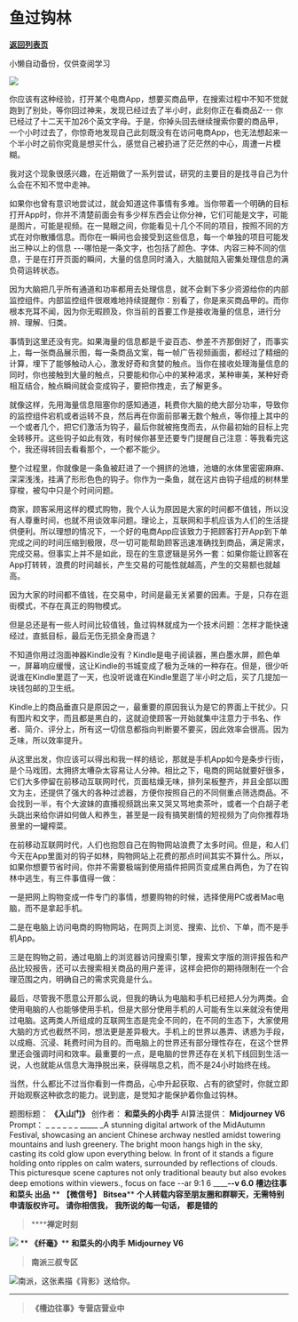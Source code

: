 # 鱼过钩林

[**返回列表页**](/gzh/槽边往事)

小懒自动备份，仅供查阅学习

![](https://mmbiz.qpic.cn/mmbiz_jpg/Ia6gU9JNtkqEPYSUsB2DMs5zaeX4WoeEpF1SkcC30eEkTrTVez0ZicBr62nZqu9ETqspQtJpfsmn1ibZuTicU83Ww/640?wx_fmt=jpeg&from;=appmsg)

你应该有这种经验，打开某个电商App，想要买商品甲，在搜索过程中不知不觉就跑到了别处，等你回过神来，发现已经过去了半小时，此刻你正在看商品Z---
你已经过了十二天干加26个英文字母。于是，你掉头回去继续搜索你要的商品甲，一个小时过去了，你惊奇地发现自己此刻既没有在访问电商App，也无法想起来一个半小时之前你究竟是想买什么，感觉自己被扔进了茫茫然的中心，周遭一片模糊。

我对这个现象很感兴趣，在近期做了一系列尝试，研究的主要目的是找寻自己为什么会在不知不觉中走神。

如果你也曾有意识地尝试过，就会知道这件事情有多难。当你带着一个明确的目标打开App时，你并不清楚前面会有多少样东西会让你分神，它们可能是文字，可能是图片，可能是视频。在一晃眼之间，你能看见十几个不同的项目，按照不同的方式在对你散播信息。而你在一瞬间也会接受到这些信息，每一个单独的项目可能发出三种以上的信息
---哪怕是一条文字，也包括了颜色、字体、内容三种不同的信息，于是在打开页面的瞬间，大量的信息同时涌入，大脑就陷入密集处理信息的满负荷运转状态。  

因为大脑把几乎所有通道和功率都用去处理信息，就不会剩下多少资源给你的内部监控组件。内部监控组件很艰难地持续提醒你：别看了，你是来买商品甲的。而你根本充耳不闻，因为你无暇顾及，你当前的首要工作是接收海量的信息，进行分辨、理解、归类。  

事情到这里还没有完。如果海量的信息都是千姿百态、参差不齐那倒好了，而事实上，每一张商品展示图，每一条商品文案，每一帧广告视频画面，都经过了精细的计算，埋下了能够触动人心，激发好奇和贪婪的触点。当你在接收处理海量信息的同时，你也接触到大量的触点，只要能和你心中的某种渴求，某种审美，某种好奇相互结合，触点瞬间就会变成钩子，要把你拽走，去了解更多。  

就像这样，先用海量信息阻塞你的感知通道，耗费你大脑的绝大部分功率，导致你的监控组件宕机或者运转不良，然后再在你面前部署无数个触点，等你撞上其中的一个或者几个，把它们激活为钩子，最后你就被拖曳而去，从你最初始的目标上完全转移开。这些钩子如此有效，有时候你甚至还要专门提醒自己注意：等我看完这个，我还得转回去看看那个，一个都不能少。  

整个过程里，你就像是一条鱼被赶进了一个拥挤的池塘，池塘的水体里密密麻麻、深深浅浅，挂满了形形色色的钩子。你作为一条鱼，就在这片由钩子组成的树林里穿梭，被勾中只是个时间问题。

商家，顾客采用这样的模式购物，我个人认为原因是大家的时间都不值钱，所以没有人尊重时间，也就不用谈效率问题。理论上，互联网和手机应该为人们的生活提供便利。所以理想的情况下，一个好的电商App应该致力于把顾客打开App到下单完成之间的时间压缩到极限，尽一切可能帮助顾客迅速准确找到商品，满足需求，完成交易。但事实上并不是如此，现在的生意逻辑是另外一套：如果你能让顾客在App打转转，浪费的时间越长，产生交易的可能性就越高，产生的交易额也就越高。

因为大家的时间都不值钱，在交易中，时间是最无关紧要的因素。于是，只存在逛街模式，不存在真正的购物模式。  

但是总还是有一些人时间比较值钱，鱼过钩林就成为一个技术问题：怎样才能快速经过，直抵目标，最后无伤无损全身而退？

不知道你用过泡面神器Kindle没有？Kindle是电子阅读器，黑白墨水屏，颜色单一，屏幕响应缓慢，这让Kindle的书城变成了极为乏味的一种存在。但是，很少听说谁在Kindle里逛了一天，也没听说谁在Kindle里逛了半小时之后，买了几提加一块钱包邮的卫生纸。

Kindle上的商品垂直只是原因之一，最重要的原因我认为是它的界面上干扰少。只有图片和文字，而且都是黑白的，这就迫使顾客一开始就集中注意力于书名、作者、简介、评分上，所有这一切信息都指向判断要不要买，因此效率会很高。因为乏味，所以效率提升。

从这里出发，你应该可以得出和我一样的结论，那就是手机App如今是条步行街，是个马戏团，太拥挤太嘈杂太容易让人分神。相比之下，电商的网站就要好很多，它们大多停留在前移动互联网时代，页面枯燥无味，排列呆板整齐，并且全部以图文为主，还提供了强大的各种过滤器，方便你按照自己的不同侧重点筛选商品。不会找到一半，有个大波妹的直播视频跳出来又哭又骂地卖茶叶，或者一个白胡子老头跳出来给你讲如何做人和养生，甚至是一段有搞笑剧情的短视频为了向你推荐场景里的一罐榨菜。

在前移动互联网时代，人们也抱怨自己在购物网站浪费了太多时间。但是，和人们今天在App里面对的钩子如林，购物网站上花费的那点时间其实不算什么。所以，如果你想要节省时间，你并不需要极端到使用插件把网页变成黑白两色，为了在钩林中逃生，有三件事值得一做：

一是把网上购物变成一件专门的事情，想要购物的时候，选择使用PC或者Mac电脑，而不是拿起手机。  

二是在电脑上访问电商的购物网站，在网页上浏览、搜索、比价、下单，而不是手机App。

三是在购物之前，通过电脑上的浏览器访问搜索引擎，搜索文字版的测评报告和产品比较报告，还可以去搜索相关商品的用户差评，这样会把你的期待限制在一个合理范围之内，明确自己的需求究竟是什么。

最后，尽管我不愿意公开那么说，但我的确认为电脑和手机已经把人分为两类。会使用电脑的人也能够使用手机，但是大部分使用手机的人可能有生以来就没有使用过电脑。这两类人所组成的互联网生态是完全不同的，在不同的生态下，大家使用大脑的方式也截然不同，想法更是差异极大。手机上的世界以愚弄、诱惑为手段，以成瘾、沉浸、耗费时间为目的。而电脑上的世界还有部分理性存在，在这个世界里还会强调时间和效率。最重要的一点，是电脑的世界还存在关机下线回到生活一说，人也就能从信息大海挣脱出来，获得喘息之机，而不是24小时始终在线。  

当然，什么都比不过当你看到一件商品，心中升起获取、占有的欲望时，你就立即开始观察这种欲念的能力。说到底，是觉知才能保护着你鱼过钩林。  

  

题图标题： **《入山门》** 创作者： **和菜头的小肉手** AI算法提供： **Midjourney V6** Prompt： _ _ _ _ _ _
_____ _A stunning digital artwork of the MidAutumn Festival, showcasing an
ancient Chinese archway nestled amidst towering mountains and lush greenery.
The bright moon hangs high in the sky, casting its cold glow upon everything
below. In front of it stands a figure holding onto ripples on calm waters,
surrounded by reflections of clouds. This picturesque scene captures not only
traditional beauty but also evokes deep emotions within viewers., focus on
face --ar 9:1 6 ______\--v 6.0__ **槽边往事** **和菜头 出品** ** **【微信号】** **Bitsea****
**个人转载内容至朋友圈和群聊天，无需特别申请版权许可。** **请你相信我，** **我所说的每一句话，** **都是错的**

>  ******禅定时刻**

![](https://mmbiz.qpic.cn/mmbiz_jpg/Ia6gU9JNtkqEPYSUsB2DMs5zaeX4WoeE3PKXM8kagVy9nIBjkQ9MnGiaYRHJic9gCZcHYSJQGBbGeickte1KAYh3w/640?wx_fmt=jpeg&from;=appmsg)
** **《纤毫》**** **和菜头的小肉手** **Midjourney V6**  

>  **南派三叔专区**

![](https://mmbiz.qpic.cn/mmbiz_jpg/Ia6gU9JNtkqEPYSUsB2DMs5zaeX4WoeEsMSR0OVicPvsHVJSdianXx4gicgRibnMCQnS8f9jSNZxZXsOkHw9Um9cpQ/640?wx_fmt=jpeg&from;=appmsg)南派，这张素描《背影》送给你。
****

>  **《槽边往事》专营店营业中**

  

